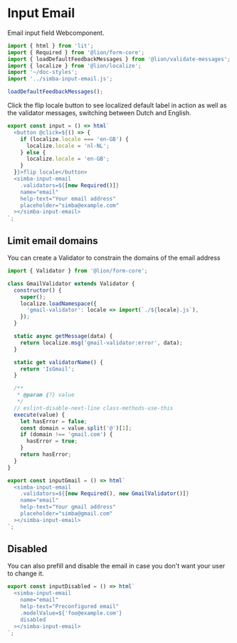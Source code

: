 # Input Email

Email input field Webcomponent.

```js script
import { html } from 'lit';
import { Required } from '@lion/form-core';
import { loadDefaultFeedbackMessages } from '@lion/validate-messages';
import { localize } from '@lion/localize';
import '~/doc-styles';
import '../simba-input-email.js';

loadDefaultFeedbackMessages();
```

Click the flip locale button to see localized default label in action as well as the validator messages, switching between Dutch and English.

```js preview-story
export const input = () => html`
  <button @click=${() => {
    if (localize.locale === 'en-GB') {
      localize.locale = 'nl-NL';
    } else {
      localize.locale = 'en-GB';
    }
  }}>flip locale</button>
  <simba-input-email 
    .validators=${[new Required()]}
    name="email" 
    help-text="Your email address"
    placeholder="simba@example.com"
  ></simba-input-email>
`;
```

## Limit email domains

You can create a Validator to constrain the domains of the email address

```js preview-story
import { Validator } from '@lion/form-core';

class GmailValidator extends Validator {
  constructor() {
    super();
    localize.loadNamespace({
      'gmail-validator': locale => import(`./${locale}.js`),
    });
  }

  static async getMessage(data) {
    return localize.msg('gmail-validator:error', data);
  }

  static get validatorName() {
    return 'IsGmail';
  }

  /**
   * @param {?} value
   */
  // eslint-disable-next-line class-methods-use-this
  execute(value) {
    let hasError = false;
    const domain = value.split('@')[1];
    if (domain !== 'gmail.com') {
      hasError = true;
    }
    return hasError;
  }
}

export const inputGmail = () => html`
  <simba-input-email 
    .validators=${[new Required(), new GmailValidator()]}
    name="email" 
    help-text="Your gmail address"
    placeholder="simba@gmail.com"
  ></simba-input-email>
`;
```

## Disabled

You can also prefill and disable the email in case you don't want your user to change it.

```js preview-story
export const inputDisabled = () => html`
  <simba-input-email 
    name="email" 
    help-text="Preconfigured email"
    .modelValue=${'foo@example.com'}
    disabled
  ></simba-input-email>
`;
```
